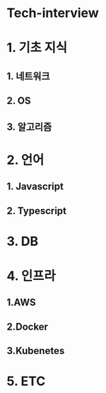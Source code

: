 # Tech-interview

# 1. 기초 지식

## 1. 네트워크

## 2. OS

## 3. 알고리즘

# 2. 언어

## 1. Javascript

## 2. Typescript

# 3. DB

# 4. 인프라

## 1.AWS

## 2.Docker

## 3.Kubenetes

# 5. ETC
